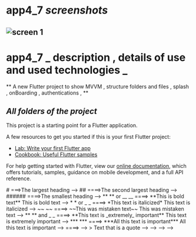 # app4_7 _screenshots_
## ![screen _1_ ]()




# app4_7 _ description , details of use and used technologies _

** A new Flutter project to show MVVM , structure folders and files , splash  , onBoarding , authentications , **

## *All folders of the project*

This project is a starting point for a Flutter application.

A few resources to get you started if this is your first Flutter project:

- [Lab: Write your first Flutter app](https://flutter.dev/docs/get-started/codelab)
- [Cookbook: Useful Flutter samples](https://flutter.dev/docs/cookbook)

For help getting started with Flutter, view our
[online documentation](https://flutter.dev/docs), which offers tutorials,
samples, guidance on mobile development, and a full API reference.

<!-- # readme.md language simple syntax -->

<!-- --> # ===>The largest heading -->
<!-- --> ## ====>The second largest heading -->
<!-- --> ###### ====>The smallest heading -->
<!-- --> ** ** or __ __  ====> **This is bold text**	This is bold text -->
<!-- --> * * or _ _ ====> *This text is italicized*	This text is italicized -->
<!-- --> ~~ ~~  ====> ~~This was mistaken text~~	This was mistaken text -->
<!-- --> ** ** and _ _ ====> **This text is _extremely_ important**	This text is extremely important -->
<!-- --> *** *** ====> ***All this text is important***	All this text is important -->
<!-- -->  <sub> </sub>  <sup> </sup>====> -->
<!-- --> > Text that is a quote -->
<!-- --> -->
<!-- --> -->
<!-- --> -->

<!-- When you use two or more headings, GitHub automatically generates a table of contents which you can access by -->
<!-- clicking  within the file header. Each heading title is listed in the table of contents and -->
<!-- you can click a title to navigate to the selected section. -->

